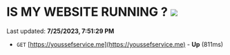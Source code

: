 # IS MY WEBSITE RUNNING ? [![](https://img.shields.io/static/v1?label=Sponsor&message=%E2%9D%A4&logo=GitHub&color=%23fe8e86)](https://github.com/sponsors/<username>)

Last updated: **7/25/2023, 7:51:29 PM**

- `GET` [https://youssefservice.me](https://youssefservice.me) - **Up** (811ms)
